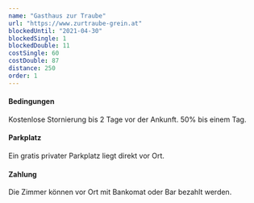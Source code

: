 ```yaml
---
name: "Gasthaus zur Traube"
url: "https://www.zurtraube-grein.at"
blockedUntil: "2021-04-30"
blockedSingle: 1
blockedDouble: 11
costSingle: 60
costDouble: 87
distance: 250
order: 1
---
```


#### Bedingungen

Kostenlose Stornierung bis 2 Tage vor der Ankunft. 50% bis einem Tag.

#### Parkplatz

Ein gratis privater Parkplatz liegt direkt vor Ort.

#### Zahlung

Die Zimmer können vor Ort mit Bankomat oder Bar bezahlt werden.
